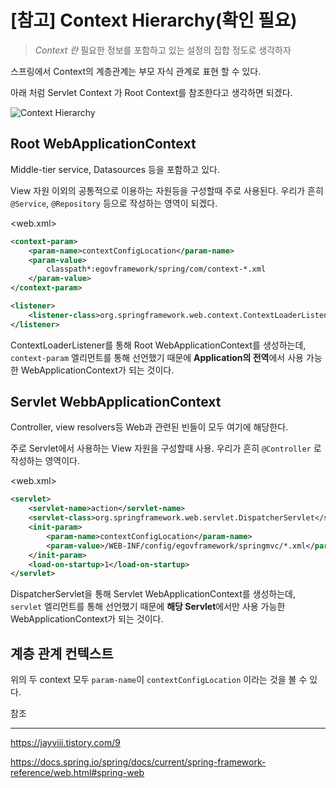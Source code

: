 # [참고] Context Hierarchy(확인 필요)

>*Context 란*
> 필요한 정보를 포함하고 있는 설정의 집합 정도로 생각하자

스프링에서 Context의 계층관계는 부모 자식 관계로 표현 할 수 있다.

아래 처럼 Servlet Context 가 Root Context를 참조한다고 생각하면 되겠다.

![Context Hierarchy](https://docs.spring.io/spring-framework/docs/current/reference/html/images/mvc-context-hierarchy.png)

## Root WebApplicationContext

Middle-tier service, Datasources 등을 포함하고 있다.

View 자원 이외의 공통적으로 이용하는 자원등을 구성할때 주로 사용된다. 우리가 흔히 `@Service`, `@Repository` 등으로 작성하는 영역이 되겠다.

<web.xml>

```xml
<context-param>
	<param-name>contextConfigLocation</param-name>
	<param-value>
		classpath*:egovframework/spring/com/context-*.xml
	</param-value>
</context-param> 

<listener>
	<listener-class>org.springframework.web.context.ContextLoaderListener</listener-class>
</listener>
```

ContextLoaderListener를 통해 Root WebApplicationContext를 생성하는데,
`context-param` 엘리먼트를 통해 선언했기 때문에 
**Application의 전역**에서 사용 가능한 WebApplicationContext가 되는 것이다.



## Servlet WebbApplicationContext

Controller, view resolvers등 Web과 관련된 빈들이 모두 여기에 해당한다. 

주로 Servlet에서 사용하는 View 자원을 구성할때  사용. 우리가 흔히 `@Controller` 로 작성하는 영역이다. 

<web.xml>

```xml
<servlet>
	<servlet-name>action</servlet-name>
	<servlet-class>org.springframework.web.servlet.DispatcherServlet</servlet-class>
	<init-param>
		<param-name>contextConfigLocation</param-name>
		<param-value>/WEB-INF/config/egovframework/springmvc/*.xml</param-value>
	</init-param>
	<load-on-startup>1</load-on-startup>
</servlet>
```

DispatcherServlet을 통해 Servlet WebApplicationContext를 생성하는데,
`servlet` 엘리먼트를 통해 선언했기 때문에 
**해당 Servlet**에서만 사용 가능한 WebApplicationContext가 되는 것이다.



## 계층 관계 컨텍스트

위의 두 context 모두  `param-name`이 `contextConfigLocation` 이라는 것을 볼 수 있다.



참조

-----

https://jayviii.tistory.com/9

https://docs.spring.io/spring/docs/current/spring-framework-reference/web.html#spring-web

